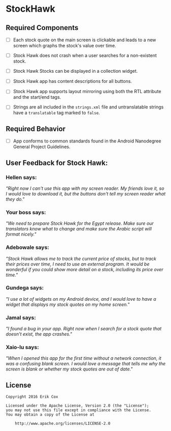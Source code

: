 # StockHawk

## Required Components

* [ ] Each stock quote on the main screen is clickable and leads to a new screen which graphs the stock's value over time.

* [ ] Stock Hawk does not crash when a user searches for a non-existent stock.

* [ ] Stock Hawk Stocks can be displayed in a collection widget.

* [ ] Stock Hawk app has content descriptions for all buttons.

* [ ] Stock Hawk app supports layout mirroring using both the RTL attribute and the start/end tags.

* [ ] Strings are all included in the `strings.xml` file and untranslatable strings have a `translatable` tag marked to `false`.

## Required Behavior

* [ ] App conforms to common standards found in the Android Nanodegree General Project Guidelines.

## User Feedback for Stock Hawk:
### Hellen says:
*"Right now I can't use this app with my screen reader. My friends love it, so I would love to download it, but the buttons don't tell my screen reader what they do."*

### Your boss says:
*"We need to prepare Stock Hawk for the Egypt release. Make sure our translators know what to change and make sure the Arabic script will format nicely."*

### Adebowale says:
*"Stock Hawk allows me to track the current price of stocks, but to track their prices over time, I need to use an external program. It would be wonderful if you could show more detail on a stock, including its price over time."*

### Gundega says:
*"I use a lot of widgets on my Android device, and I would love to have a widget that displays my stock quotes on my home screen."*

### Jamal says:
*"I found a bug in your app. Right now when I search for a stock quote that doesn't exist, the app crashes."*

### Xaio-lu says:
*"When I opened this app for the first time without a network connection, it was a confusing blank screen. I would love a message that tells me why the screen is blank or whether my stock quotes are out of date."*

## License

    Copyright 2016 Erik Cox

    Licensed under the Apache License, Version 2.0 (the "License");
    you may not use this file except in compliance with the License.
    You may obtain a copy of the License at

        http://www.apache.org/licenses/LICENSE-2.0
